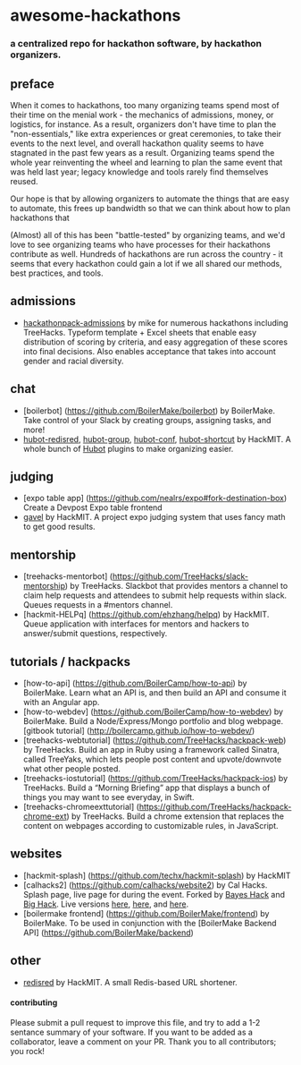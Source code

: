 # awesome-hackathons
### a centralized repo for hackathon software, by hackathon organizers.

## preface
When it comes to hackathons, too many organizing teams spend most of their time on the menial work - the mechanics of admissions, money, or logistics, for instance. As a result, organizers don't have time to plan the "non-essentials," like extra experiences or great ceremonies, to take their events to the next level, and overall hackathon quality seems to have stagnated in the past few years as a result. Organizing teams spend the whole year reinventing the wheel and learning to plan the same event that was held last year; legacy knowledge and tools rarely find themselves reused.

Our hope is that by allowing organizers to automate the things that are easy to automate, this frees up bandwidth so that we can think about how to plan hackathons that 

(Almost) all of this has been "battle-tested" by organizing teams, and we'd love to see organizing teams who have processes for their hackathons contribute as well. Hundreds of hackathons are run across the country - it seems that every hackathon could gain a lot if we all shared our methods, best practices, and tools.

## admissions
- [hackathonpack-admissions](https://github.com/mikeyu152/hackathonpack/tree/master/admissions) by mike for numerous hackathons including TreeHacks. Typeform template + Excel sheets that enable easy distribution of scoring by criteria, and easy aggregation of these scores into final decisions. Also enables acceptance that takes into account gender and racial diversity. 

## chat
- [boilerbot] (https://github.com/BoilerMake/boilerbot) by BoilerMake. Take control of your Slack by creating groups, assigning tasks, and more!
- [hubot-redisred](https://github.com/Detry322/hubot-redisred), [hubot-group](https://github.com/anishathalye/hubot-group), [hubot-conf](https://github.com/anishathalye/hubot-conf), [hubot-shortcut](https://github.com/anishathalye/hubot-shortcut) by HackMIT. A whole bunch of [Hubot](https://hubot.github.com/) plugins to make organizing easier.

## judging
- [expo table app] (https://github.com/nealrs/expo#fork-destination-box) Create a Devpost Expo table frontend
- [gavel](https://github.com/anishathalye/gavel) by HackMIT. A project expo judging system that uses fancy math to get good results.

## mentorship
- [treehacks-mentorbot] (https://github.com/TreeHacks/slack-mentorship) by TreeHacks. Slackbot that provides mentors a channel to claim help requests and attendees to submit help requests within slack. Queues requests in a #mentors channel.
- [hackmit-HELPq] (https://github.com/ehzhang/helpq) by HackMIT. Queue application with interfaces for mentors and hackers to answer/submit questions, respectively.

## tutorials / hackpacks
- [how-to-api] (https://github.com/BoilerCamp/how-to-api) by BoilerMake. Learn what an API is, and then build an API and consume it with an Angular app.
- [how-to-webdev] (https://github.com/BoilerCamp/how-to-webdev) by BoilerMake. Build a Node/Express/Mongo portfolio and blog webpage. [gitbook tutorial] (http://boilercamp.github.io/how-to-webdev/) 
- [treehacks-webtutorial] (https://github.com/TreeHacks/hackpack-web) by TreeHacks. Build an app in Ruby using a framework called Sinatra, called TreeYaks, which lets people post content and upvote/downvote what other people posted.
- [treehacks-iostutorial] (https://github.com/TreeHacks/hackpack-ios) by TreeHacks. Build a “Morning Briefing” app that displays a bunch of things you may want to see everyday, in Swift.
- [treehacks-chromeexttutorial] (https://github.com/TreeHacks/hackpack-chrome-ext) by TreeHacks. Build a chrome extension that replaces the content on webpages according to customizable rules, in JavaScript.

## websites
- [hackmit-splash] (https://github.com/techx/hackmit-splash) by HackMIT
- [calhacks2] (https://github.com/calhacks/website2) by Cal Hacks. Splash page, live page for during the event. Forked by [Bayes Hack](https://github.com/lukasschwab/website2) and [Big Hack](https://github.com/cconsidine/big-hack-website). Live versions [here](http://www.calhacks.io/), [here](http://bayeshack.org/), and [here](http://www.bighack.org/).
- [boilermake frontend] (https://github.com/BoilerMake/frontend) by BoilerMake. To be used in conjunction with the [BoilerMake Backend API] (https://github.com/BoilerMake/backend)

## other
- [redisred](https://github.com/Detry322/redisred) by HackMIT. A small Redis-based URL shortener.

#### contributing
Please submit a pull request to improve this file, and try to add a 1-2 sentance summary of your software. If you want to be added as a collaborator, leave a comment on your PR. Thank you to all contributors; you rock!
